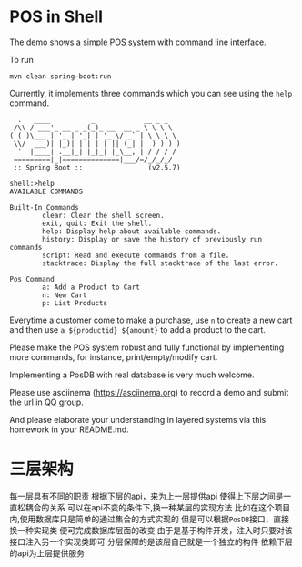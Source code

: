 # POS in Shell

The demo shows a simple POS system with command line interface. 

To run

```shell
mvn clean spring-boot:run
```

Currently, it implements three commands which you can see using the `help` command.

```shell
  .   ____          _            __ _ _
 /\\ / ___'_ __ _ _(_)_ __  __ _ \ \ \ \
( ( )\___ | '_ | '_| | '_ \/ _` | \ \ \ \
 \\/  ___)| |_)| | | | | || (_| |  ) ) ) )
  '  |____| .__|_| |_|_| |_\__, | / / / /
 =========|_|==============|___/=/_/_/_/
 :: Spring Boot ::                (v2.5.7)
 
shell:>help
AVAILABLE COMMANDS

Built-In Commands
        clear: Clear the shell screen.
        exit, quit: Exit the shell.
        help: Display help about available commands.
        history: Display or save the history of previously run commands
        script: Read and execute commands from a file.
        stacktrace: Display the full stacktrace of the last error.

Pos Command
        a: Add a Product to Cart
        n: New Cart
        p: List Products
```

Everytime a customer come to make a purchase, use `n` to create a new cart and then use `a ${productid} ${amount}` to add a product to the cart.

Please make the POS system robust and fully functional by implementing more commands, for instance, print/empty/modify cart.

Implementing a PosDB with real database is very much welcome. 

Please use asciinema (https://asciinema.org) to record a demo and submit the url in QQ group. 

And please elaborate your understanding in layered systems via this homework in your README.md.

# 三层架构
每一层具有不同的职责
根据下层的api，来为上一层提供api
使得上下层之间是一直松耦合的关系
可以在api不变的条件下,换一种某层的实现方法
比如在这个项目内,使用数据库只是简单的通过集合的方式实现的
但是可以根据`PosDB`接口，直接换一种实现类
便可完成数据库层面的改变
由于是基于构件开发，注入时只要对该接口注入另一个实现类即可
分层保障的是该层自己就是一个独立的构件
依赖下层的api为上层提供服务